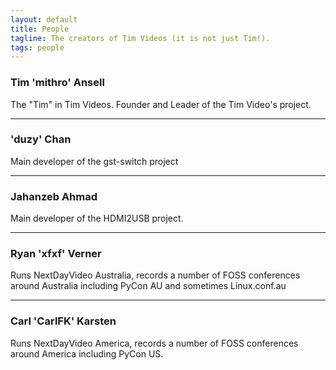 ```yaml
---
layout: default
title: People
tagline: The creators of Tim Videos (it is not just Tim!).
tags: people
---
```


### Tim 'mithro' Ansell
The "Tim" in Tim Videos. Founder and Leader of the Tim Video's project.

***

### 'duzy' Chan 
Main developer of the gst-switch project

***

### Jahanzeb Ahmad
Main developer of the HDMI2USB project.

***

### Ryan 'xfxf' Verner
Runs NextDayVideo Australia, records a number of FOSS conferences around Australia including PyCon AU and sometimes Linux.conf.au

***

### Carl 'CarlFK' Karsten
Runs NextDayVideo America, records a number of FOSS conferences around America including PyCon US.
